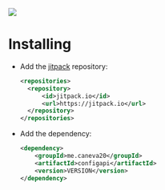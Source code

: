 [![](https://jitpack.io/v/me.caneva20/configapi.svg)](https://jitpack.io/#me.caneva20/configapi)

# Installing

* Add the [jitpack](http://jitpack.io) repository:
  ```xml
  <repositories>
    <repository>
        <id>jitpack.io</id>
        <url>https://jitpack.io</url>
    </repository>
  </repositories>
  ```

* Add the dependency:
  ```xml
  <dependency>
      <groupId>me.caneva20</groupId>
      <artifactId>configapi</artifactId>
      <version>VERSION</version>
  </dependency>
  ```

